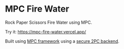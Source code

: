 # MPC Fire Water

Rock Paper Scissors Fire Water using MPC. 

Try it: https://mpc-fire-water.vercel.app/

Built using [MPC framework](https://github.com/privacy-scaling-explorations/mpc-framework) using a
[secure 2PC backend](https://github.com/privacy-scaling-explorations/emp-wasm-backend).
